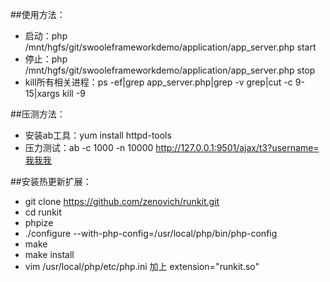 ##使用方法：
 * 启动：php /mnt/hgfs/git/swooleframeworkdemo/application/app_server.php start
 * 停止：php /mnt/hgfs/git/swooleframeworkdemo/application/app_server.php stop
 * kill所有相关进程：ps -ef|grep app_server.php|grep -v grep|cut -c 9-15|xargs kill -9
 
##压测方法：
 * 安装ab工具：yum install httpd-tools
 * 压力测试：ab -c 1000 -n 10000 http://127.0.0.1:9501/ajax/t3?username=我我我

##安装热更新扩展：
 * git clone https://github.com/zenovich/runkit.git
 * cd runkit
 * phpize
 * ./configure --with-php-config=/usr/local/php/bin/php-config
 * make
 * make install
 * vim /usr/local/php/etc/php.ini 加上 extension="runkit.so"


 